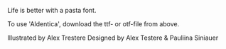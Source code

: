 Life is better with a pasta font. 

To use 'Aldentica', download the ttf- or otf-file from above. 


Illustrated by Alex Trestere
Designed by Alex Testere & Pauliina Siniauer
